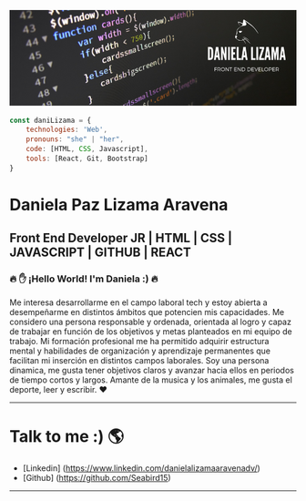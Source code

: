 ![banner](/daniela%20L.%20aravena%20front%20end%20developer.png)


``` js 
const daniLizama = {
    technologies: 'Web',
    pronouns: "she" | "her",
    code: [HTML, CSS, Javascript],
    tools: [React, Git, Bootstrap]
}
```
# Daniela Paz Lizama Aravena
## Front End Developer JR | HTML | CSS | JAVASCRIPT | GITHUB | REACT

### :fire: :hand: ¡Hello World! I'm Daniela :)  :fire:

Me interesa desarrollarme en el campo laboral tech y estoy abierta a desempeñarme en distintos ámbitos que potencien mis capacidades. Me considero una persona responsable y ordenada, orientada al logro y capaz de 
trabajar en función de los objetivos y metas planteados en mi equipo de trabajo.
Mi formación profesional me ha permitido adquirir estructura mental y habilidades de organización y aprendizaje permanentes que facilitan mi inserción en distintos campos laborales.
Soy una persona dinamica, me gusta tener objetivos claros y avanzar hacia ellos en periodos de tiempo cortos y largos. Amante de la musica y los animales, me gusta el deporte, leer y escribir. :heart:

--------

# Talk to me :) :earth_americas:


- [Linkedin] (https://www.linkedin.com/danielalizamaaravenadv/)
- [Github] (https://github.com/Seabird15)

-------
